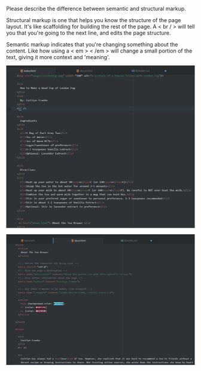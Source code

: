 Please describe the difference between semantic and structural markup.

Structural markup is one that helps you know the structure of the page layout. It's like scaffolding for building the rest of the page. A < br / > will tell you that you're going to the next line, and edits the page structure.

Semantic markup indicates that you're changing something about the content. Like how using a < em > < /em > will change a small portion of the text, giving it more context and 'meaning'.


![Screenshot](./images/indexscreen.png)

![Screenshot](./images/aboutscreen.png)
